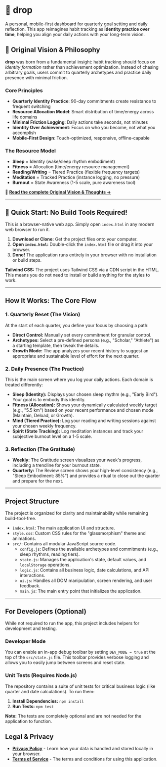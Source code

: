# 🌊 drop

A personal, mobile-first dashboard for quarterly goal setting and daily reflection. This app reimagines habit tracking as **identity practice over time**, helping you align your daily actions with your long-term vision.

## 📖 Original Vision & Philosophy

**drop** was born from a fundamental insight: habit tracking should focus on *identity formation* rather than achievement optimization. Instead of chasing arbitrary goals, users commit to quarterly archetypes and practice daily presence with minimal friction.

### Core Principles
- **Quarterly Identity Practice**: 90-day commitments create resistance to frequent switching
- **Resource Allocation Model**: Smart distribution of time/energy across life domains
- **Minimal Friction Logging**: Daily actions take seconds, not minutes
- **Identity Over Achievement**: Focus on who you become, not what you accomplish
- **Mobile-First Design**: Touch-optimized, responsive, offline-capable

### The Resource Model
- **Sleep** = Identity (wake/sleep rhythm embodiment)
- **Fitness** = Allocation (time/energy resource management)
- **Reading/Writing** = Tiered Practice (flexible frequency targets)
- **Meditation** = Tracked Practice (instance logging, no pressure)
- **Burnout** = State Awareness (1-5 scale, pure awareness tool)

📖 **[Read the complete Original Vision & Thoughts →](docs/Original_Vision.md)**

---

## 🚀 Quick Start: No Build Tools Required!

This is a browser-native web app. Simply open `index.html` in any modern web browser to run it.

1.  **Download or Clone:** Get the project files onto your computer.
2.  **Open `index.html`:** Double-click the `index.html` file or drag it into your browser.
3.  **Done!** The application runs entirely in your browser with no installation or build steps.

**Tailwind CSS:** The project uses Tailwind CSS via a CDN script in the HTML. This means you do not need to install or build anything for the styles to work.

---

## How It Works: The Core Flow

### 1. Quarterly Reset (The Vision)
At the start of each quarter, you define your focus by choosing a path:
*   **Direct Control:** Manually set every commitment for granular control.
*   **Archetypes:** Select a pre-defined persona (e.g., "Scholar," "Athlete") as a starting template, then tweak the details.
*   **Growth Mode:** The app analyzes your recent history to suggest an appropriate and sustainable level of effort for the next quarter.

### 2. Daily Presence (The Practice)
This is the main screen where you log your daily actions. Each domain is treated differently:
*   **Sleep (Identity):** Displays your chosen sleep rhythm (e.g., "Early Bird"). Your goal is to embody this identity.
*   **Fitness (Allocation):** Shows your dynamically calculated weekly target (e.g., "5.5 km") based on your recent performance and chosen mode (Maintain, Deload, or Growth).
*   **Mind (Tiered Practice):** Log your reading and writing sessions against your chosen weekly frequency.
*   **Spirit (State Tracking):** Log meditation instances and track your subjective burnout level on a 1-5 scale.

### 3. Reflection (The Gratitude)
*   **Weekly:** The Gratitude screen visualizes your week's progress, including a trendline for your burnout state.
*   **Quarterly:** The Review screen shows your high-level consistency (e.g., "Sleep Embodiment: 85%") and provides a ritual to close out the quarter and prepare for the next.

---

## Project Structure

The project is organized for clarity and maintainability while remaining build-tool-free.

*   `index.html`: The main application UI and structure.
*   `style.css`: Custom CSS rules for the "glassmorphism" theme and animations.
*   `src/`: Contains all modular JavaScript source code.
    *   `config.js`: Defines the available archetypes and commitments (e.g., sleep rhythms, reading tiers).
    *   `state.js`: Manages the application's state, default values, and `localStorage` operations.
    *   `logic.js`: Contains all business logic, date calculations, and API interactions.
    *   `ui.js`: Handles all DOM manipulation, screen rendering, and user feedback.
    *   `main.js`: The main entry point that initializes the application.

---

## For Developers (Optional)

While not required to run the app, this project includes helpers for development and testing.

### Developer Mode
You can enable an in-app debug toolbar by setting `DEV_MODE = true` at the top of the `src/state.js` file. This toolbar provides verbose logging and allows you to easily jump between screens and reset state.

### Unit Tests (Requires Node.js)
The repository contains a suite of unit tests for critical business logic (like quarter and date calculations). To run them:

1.  **Install Dependencies:** `npm install`
2.  **Run Tests:** `npm test`

**Note:** The tests are completely optional and are not needed for the application to function.

## Legal & Privacy

*   **[Privacy Policy](PRIVACY.md)** - Learn how your data is handled and stored locally in your browser.
*   **[Terms of Service](TERMS.md)** - The terms and conditions for using this application.